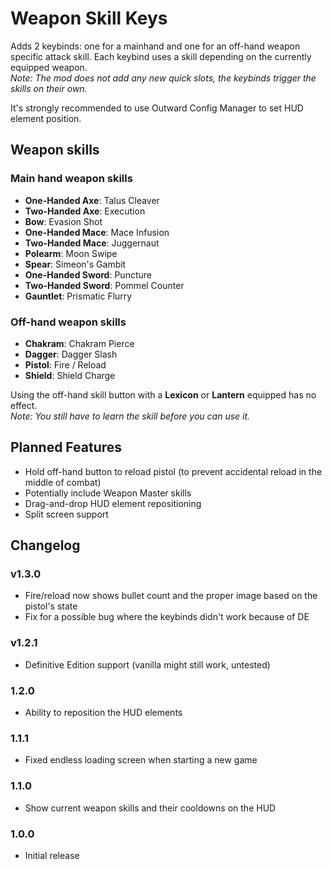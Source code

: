 # Weapon Skill Keys

Adds 2 keybinds: one for a mainhand and one for an off-hand weapon specific attack skill. 
Each keybind uses a skill depending on the currently equipped weapon.  
*Note: The mod does not add any new quick slots, the keybinds trigger the skills on their own.*

It's strongly recommended to use Outward Config Manager to set HUD element position.

## Weapon skills
### Main hand weapon skills
- **One-Handed Axe**: Talus Cleaver
- **Two-Handed Axe**: Execution
- **Bow**: Evasion Shot
- **One-Handed Mace**: Mace Infusion
- **Two-Handed Mace**: Juggernaut
- **Polearm**: Moon Swipe
- **Spear**: Simeon's Gambit
- **One-Handed Sword**: Puncture
- **Two-Handed Sword**: Pommel Counter
- **Gauntlet**: Prismatic Flurry 

### Off-hand weapon skills
- **Chakram**: Chakram Pierce
- **Dagger**: Dagger Slash
- **Pistol**: Fire / Reload
- **Shield**: Shield Charge

Using the off-hand skill button with a **Lexicon** or **Lantern** equipped has no effect.  
*Note: You still have to learn the skill before you can use it.*

## Planned Features
- Hold off-hand button to reload pistol (to prevent accidental reload in the middle of combat)
- Potentially include Weapon Master skills
- Drag-and-drop HUD element repositioning
- Split screen support

## Changelog

### v1.3.0
- Fire/reload now shows bullet count and the proper image based on the pistol's state
- Fix for a possible bug where the keybinds didn't work because of DE

### v1.2.1
- Definitive Edition support (vanilla might still work, untested)

### 1.2.0
- Ability to reposition the HUD elements

### 1.1.1
- Fixed endless loading screen when starting a new game

### 1.1.0
- Show current weapon skills and their cooldowns on the HUD

### 1.0.0
- Initial release